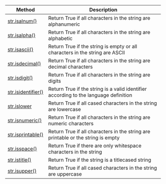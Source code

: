 | Method            | Description |
| ----------------- | ------- |
| [str.isalnum()](https://docs.python.org/3/library/stdtypes.html#str.isalnum)   | Return True if all characters in the string are alphanumeric |
| [str.isalpha()](https://docs.python.org/3/library/stdtypes.html#str.isalpha)     | Return True if all characters in the string are alphabetic  |
| [str.isascii()](https://docs.python.org/3/library/stdtypes.html#str.isascii)     | Return True if the string is empty or all characters in the string are ASCII |
| [str.isdecimal()](https://docs.python.org/3/library/stdtypes.html#str.isdecimal)   | Return True if all characters in the string are decimal characters |
| [str.isdigit()](https://docs.python.org/3/library/stdtypes.html#str.isdigit)     | Return True if all characters in the string are digits |
| [str.isidentifier()](https://docs.python.org/3/library/stdtypes.html#str.isidentifier)| Return True if the string is a valid identifier according to the language definition |
| [str.islower](https://docs.python.org/3/library/stdtypes.html#str.islower)     | Return True if all cased characters in the string are lowercase |
| [str.isnumeric()](https://docs.python.org/3/library/stdtypes.html#str.isnumeric)   | Return True if all characters in the string are numeric characters |
| [str.isprintable()](https://docs.python.org/3/library/stdtypes.html#str.isprintable) | Return True if all characters in the string are printable or the string is empty |
| [str.isspace()](https://docs.python.org/3/library/stdtypes.html#str.isspace)     | Return True if there are only whitespace characters in the string |
| [str.istitle()](https://docs.python.org/3/library/stdtypes.html#str.istitle)     | Return True if the string is a titlecased string |
| [str.isupper()](https://docs.python.org/3/library/stdtypes.html#str.isupper)     | Return True if all cased characters in the string are uppercase |
